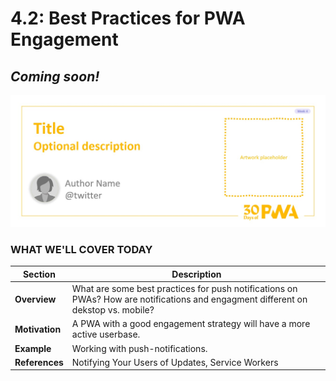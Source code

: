 # 4.2: Best Practices for PWA Engagement

## *Coming soon!*

![Placeholder Banner Only. Replace when final assets ready.](_media/week4-placeholder.jpg)

### WHAT WE'LL COVER TODAY

| Section | Description |
| ------- | ----------- |
| **Overview** | What are some best practices for push notifications on PWAs? How are notifications and engagment different on dekstop vs. mobile? |
| **Motivation** | A PWA with a good engagement strategy will have a more active userbase. |
| **Example** | Working with push-notifications. |
| **References** | Notifying Your Users of Updates, Service Workers |
